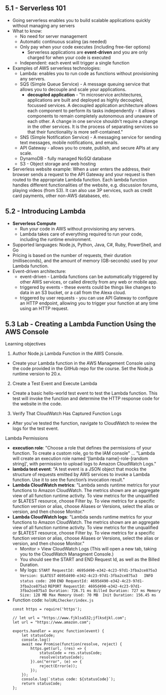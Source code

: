 ## 5.1 - Serverless 101
* Going serverless enables you to build scalable applications quickly without managing any servers
* What to know: 
  * No need for server management
  * Automatic continuous scaling (as needed)
  * Only pay when your code executes (including free-tier options)
    * Serverless applications are __event-driven__ and you are only charged for when your code is executed
  * Independent: each event will trigger a single function
* Examples of AWS serverless technologies: 
  * Lambda: enables you to run code as functions without provisioning any servers. 
  * SQS (Simple Queue Service) - A message queuing service that allows you to decouple and scale your applications. 
    * __decoupled application__ - "In microservice architectures, applications are built and deployed as highly decoupled, focussed services. A decoupled application architecture allows each component to perform its tasks independently - it allows components to remain completely autonomous and unaware of each other. A change in one service shouldn't require a change in the other services. It is the process of separating services so that their functionality is more self-contained."
  * SNS (Simple Notification Service) - A messaging service for sending text messages, mobile notifications, and emails.
  * API Gateway - allows you to create, publish, and secure APIs at any scale.
  * DynamoDB - fully managed NoSQl database
  * S3 - Object storage and web hosting
* Serverless website example: When a user enters the address, their browser sends a request to the API Gateway and your request is then routed to the appropriate Lambda function. Each lambda function handles different functionalities of the website, e.g. discussion forums, playing videos (from S3). It can also use 3P services, such as credit card payments, other non-AWS databases, etc.

## 5.2 - Introducing Lambda
* __Serverless Compute__
  * Run your code in AWS without provisioning any servers.
  * Lambda takes care of everything required to run your code, including the runtime environment.
* Supported languages: Node.js, Python, Java, C#, Ruby, PowerShell, and Go
* Pricing is based on the number of requests, their duration (milliseconds), and the amount of memory (GB-seconds) used by your Lambda function. 
* Event-driven architecture:
  * event-driven - Lambda functions can be automatically triggered by other AWS services, or called directly from any web or mobile app.
  * triggered by events - these events could be things like changes to data in an S3 bucket, or a call from the Alexa cloud.
  * triggered by user requests - you can use API Gateway to configure an HTTP endpoint, allowing you to trigger your function at any time using an HTTP request.

## 5.3 Lab - Creating a Lambda Function Using the AWS Console
Learning objectives
1. Author Node.js Lambda Function in the AWS Console. 
  * Create your Lambda function in the AWS Management Console using the code provided in the GitHub repo for the course. Set the Node.js runtime version to 20.x.
2. Create a Test Event and Execute Lambda
  * Create a basic hello-world test event to test the Lambda function. This test will invoke the function and determine the HTTP response code for the website in the code.
3. Verify That CloudWatch Has Captured Function Logs
  * After you've tested the function, navigate to CloudWatch to review the logs for the test event.

Lambda Permissions
* __execution role__: "Choose a role that defines the permissions of your function. To create a custom role, go to the IAM console" ... "Lambda will create an execution role named '[lambda name]-role-[random string]', with permission to upload logs to Amazon CloudWatch Logs."
* __lambda test event__: "A test event is a JSON object that mocks the structure of requests emitted by AWS services to invoke a Lambda function. Use it to see the function’s invocation result."
* __Lambda CloudWatch metrics__: "Lambda sends runtime metrics for your functions to Amazon CloudWatch. The metrics shown are an aggregate view of all function runtime activity. To view metrics for the unqualified or $LATEST resource, choose Filter by. To view metrics for a specific function version or alias, choose Aliases or Versions, select the alias or version, and then choose Monitor." 
* __Lambda CloudWatch logs__: "Lambda sends runtime metrics for your functions to Amazon CloudWatch. The metrics shown are an aggregate view of all function runtime activity. To view metrics for the unqualified or $LATEST resource, choose Filter by. To view metrics for a specific function version or alias, choose Aliases or Versions, select the alias or version, and then choose Monitor."
  * Monitor > View CloudWatch Logs (This will open a new tab, taking you to the CloudWatch Managment Console.)
  * You should see the START and END Request Id, as well as the Billed Duration.
  * My logs:
    `START RequestId: 4695d490-e342-4c23-97d1-3fba2ce875a3 Version: $LATEST`
    `4695d490-e342-4c23-97d1-3fba2ce875a3	INFO	status code: 200`
    `END RequestId: 4695d490-e342-4c23-97d1-3fba2ce875a3`
    `REPORT RequestId: 4695d490-e342-4c23-97d1-3fba2ce875a3	Duration: 726.71 ms	Billed Duration: 727 ms	Memory Size: 128 MB	Max Memory Used: 70 MB	Init Duration: 156.45 ms	`
* Function code:
  `holURLChecker/index.js`
  ```
  const https = require('https');

  // let url = "https://www.fjklsa532;jflksdjkl.com";
  let url = "https://www.amazon.com";

  exports.handler = async function(event) {
      let statusCode;
      console.log()
      await new Promise(function(resolve, reject) {
          https.get(url, (res) => {
              statusCode = res.statusCode;
              resolve(statusCode);
          }).on("error", (e) => {
              reject(Error(e));
          });
      });
      console.log(`status code: ${statusCode}`);
      return statusCode;
  };
  ```

